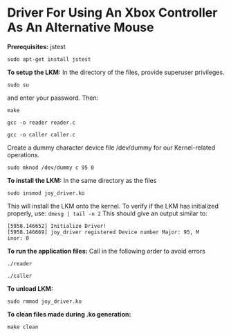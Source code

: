 # Driver For Using An Xbox Controller As An Alternative Mouse

**Prerequisites:**  jstest
```
sudo apt-get install jstest
```

**To setup the LKM:**
In the directory of the files, provide superuser privileges.
```
sudo su
```
and enter your password. Then:
```
make
```
```
gcc -o reader reader.c
```
```
gcc -o caller caller.c
```

Create a dummy character device file /dev/dummy for our Kernel-related operations. 
```
sudo mknod /dev/dummy c 95 0
```

**To install the LKM:**
In the same directory as the files
```
sudo insmod joy_driver.ko
```

This will install the LKM onto the kernel. To verify if the LKM has initialized properly, use: ```dmesg | tail -n 2```
This should give an output similar to:
```
[5958.146652] Initialize Driver!
[5958.146669] joy_driver registered Device number Major: 95, M
inor: 0
```

**To run the application files:**
Call in the following order to avoid errors
```
./reader
```
```
./caller
```

**To unload LKM:**
```
sudo rmmod joy_driver.ko
```

**To clean files made during .ko generation:**
```
make clean
```

